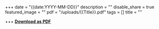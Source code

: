+++
date = "{{date:YYYY-MM-DD}}"
description = ""
disable_share = true
featured_image = ""
pdf = "/uploads/{{Title}}.pdf"
tags = []
title = ""

+++
[**Download as PDF**](/uploads/{{Title}}.pdf)
